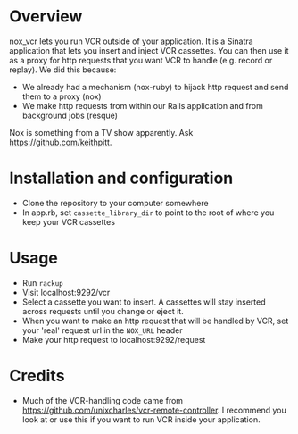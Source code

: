 # Overview
nox_vcr lets you run VCR outside of your application. It is a Sinatra application that lets you insert and inject VCR cassettes. You can then use it as a proxy for http requests that you want VCR to handle (e.g. record or replay). We did this because:

* We already had a mechanism (nox-ruby) to hijack http request and send them to a proxy (nox)
* We make http requests from within our Rails application and from background jobs (resque)

Nox is something from a TV show apparently. Ask https://github.com/keithpitt.

# Installation and configuration
* Clone the repository to your computer somewhere
* In app.rb, set ```cassette_library_dir``` to point to the root of where you keep your VCR cassettes

# Usage
* Run ```rackup```
* Visit localhost:9292/vcr
* Select a cassette you want to insert. A cassettes will stay inserted across requests until you change or eject it.
* When you want to make an http request that will be handled by VCR, set your 'real' request url in the ```NOX_URL``` header
* Make your http request to localhost:9292/request

# Credits
* Much of the VCR-handling code came from https://github.com/unixcharles/vcr-remote-controller. I recommend you look at or use this if you want to run VCR inside your application.